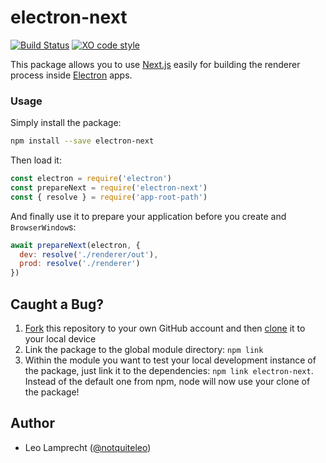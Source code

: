 # electron-next

[![Build Status](https://travis-ci.org/leo/electron-next.svg?branch=master)](https://travis-ci.org/leo/electron-next)
[![XO code style](https://img.shields.io/badge/code_style-XO-5ed9c7.svg)](https://github.com/sindresorhus/xo)

This package allows you to use [Next.js](https://github.com/zeit/next.js) easily for building the renderer process inside [Electron](https://electron.atom.io) apps.

### Usage

Simply install the package:

```bash
npm install --save electron-next
```

Then load it:

```js
const electron = require('electron')
const prepareNext = require('electron-next')
const { resolve } = require('app-root-path')
```

And finally use it to prepare your application before you create and `BrowserWindow`s:

```js
await prepareNext(electron, {
  dev: resolve('./renderer/out'),
  prod: resolve('./renderer')
})
```

## Caught a Bug?

1. [Fork](https://help.github.com/articles/fork-a-repo/) this repository to your own GitHub account and then [clone](https://help.github.com/articles/cloning-a-repository/) it to your local device
2. Link the package to the global module directory: `npm link`
3. Within the module you want to test your local development instance of the package, just link it to the dependencies: `npm link electron-next`. Instead of the default one from npm, node will now use your clone of the package!

## Author

- Leo Lamprecht ([@notquiteleo](https://twitter.com/notquiteleo))
